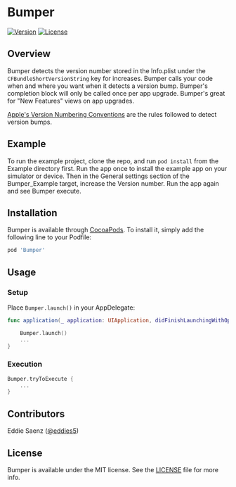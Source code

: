 # Bumper

[![Version](https://img.shields.io/cocoapods/v/Bumper.svg?style=flat)](http://cocoapods.org/pods/Bumper)
[![License](https://img.shields.io/cocoapods/l/Bumper.svg?style=flat)](https://github.com/eddies5/Bumper/blob/master/LICENSE)

## Overview

Bumper detects the version number stored in the Info.plist under the `CFBundleShortVersionString` key for increases. Bumper calls your code when and where you want when it detects a version bump. Bumper's completion block will only be called once per app upgrade. Bumper's great for "New Features" views on app upgrades.

[Apple's Version Numbering Conventions](https://developer.apple.com/library/content/technotes/tn2420/_index.html#//apple_ref/doc/uid/DTS40016603-CH1-NUMBERING_CONVENTIONS) are the rules followed to detect version bumps.

## Example

To run the example project, clone the repo, and run `pod install` from the Example directory first. Run the app once to install the example app on your simulator or device. Then in the General settings section of the Bumper_Example target, increase the Version number. Run the app again and see Bumper execute.

## Installation

Bumper is available through [CocoaPods](http://cocoapods.org). To install
it, simply add the following line to your Podfile:

```ruby
pod 'Bumper'
```

## Usage

### Setup

Place `Bumper.launch()` in your AppDelegate:

```swift
func application(_ application: UIApplication, didFinishLaunchingWithOptions launchOptions: [UIApplicationLaunchOptionsKey: Any]?) -> Bool {

    Bumper.launch()
    ...
}
```

### Execution

```swift
Bumper.tryToExecute {
    ...
}
```

## Contributors

Eddie Saenz ([@eddies5](https://twitter.com/eddies5))

## License

Bumper is available under the MIT license. See the [LICENSE](https://github.com/eddies5/Bumper/blob/master/LICENSE) file for more info.
